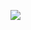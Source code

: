 ![](https://www.google.com/url?sa=i&url=https%3A%2F%2Fgiphy.com%2Fexplore%2Fmiata&psig=AOvVaw32mGEwBXQKdF0Ea3el8r5O&ust=1695467673721000&source=images&cd=vfe&opi=89978449&ved=0CBAQjRxqFwoTCIjQobaLvoEDFQAAAAAdAAAAABAQ)


<!--
**Camarott0/Camarott0** is a ✨ _special_ ✨ repository because its `README.md` (this file) appears on your GitHub profile.

Here are some ideas to get you started:

- 🔭 I’m currently working on ...
- 🌱 I’m currently learning ...
- 👯 I’m looking to collaborate on ...
- 🤔 I’m looking for help with ...
- 💬 Ask me about ...
- 📫 How to reach me: ...
- 😄 Pronouns: ...
- ⚡ Fun fact: ...
-->
